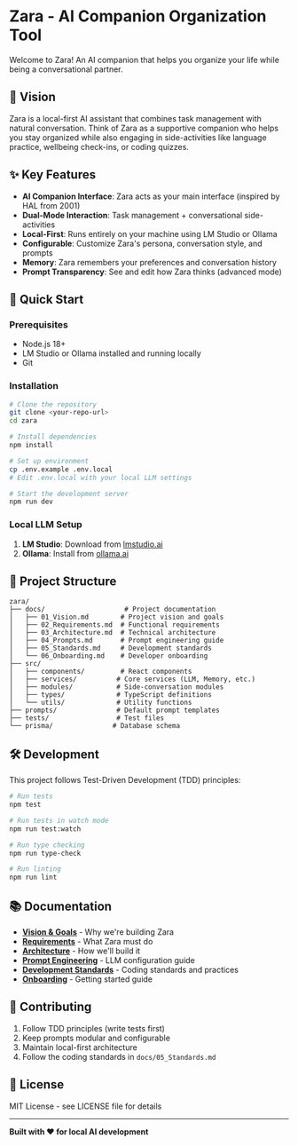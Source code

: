 # Zara - AI Companion Organization Tool

Welcome to Zara! An AI companion that helps you organize your life while being a conversational partner.

## 🎯 Vision

Zara is a local-first AI assistant that combines task management with natural conversation. Think of Zara as a supportive companion who helps you stay organized while also engaging in side-activities like language practice, wellbeing check-ins, or coding quizzes.

## ✨ Key Features

- **AI Companion Interface**: Zara acts as your main interface (inspired by HAL from 2001)
- **Dual-Mode Interaction**: Task management + conversational side-activities
- **Local-First**: Runs entirely on your machine using LM Studio or Ollama
- **Configurable**: Customize Zara's persona, conversation style, and prompts
- **Memory**: Zara remembers your preferences and conversation history
- **Prompt Transparency**: See and edit how Zara thinks (advanced mode)

## 🚀 Quick Start

### Prerequisites
- Node.js 18+ 
- LM Studio or Ollama installed and running locally
- Git

### Installation
```bash
# Clone the repository
git clone <your-repo-url>
cd zara

# Install dependencies
npm install

# Set up environment
cp .env.example .env.local
# Edit .env.local with your local LLM settings

# Start the development server
npm run dev
```

### Local LLM Setup
1. **LM Studio**: Download from [lmstudio.ai](https://lmstudio.ai)
2. **Ollama**: Install from [ollama.ai](https://ollama.ai)

## 📁 Project Structure

```
zara/
├── docs/                    # Project documentation
│   ├── 01_Vision.md        # Project vision and goals
│   ├── 02_Requirements.md  # Functional requirements
│   ├── 03_Architecture.md  # Technical architecture
│   ├── 04_Prompts.md       # Prompt engineering guide
│   ├── 05_Standards.md     # Development standards
│   └── 06_Onboarding.md    # Developer onboarding
├── src/
│   ├── components/         # React components
│   ├── services/          # Core services (LLM, Memory, etc.)
│   ├── modules/           # Side-conversation modules
│   ├── types/             # TypeScript definitions
│   └── utils/             # Utility functions
├── prompts/               # Default prompt templates
├── tests/                 # Test files
└── prisma/               # Database schema
```

## 🛠 Development

This project follows Test-Driven Development (TDD) principles:

```bash
# Run tests
npm test

# Run tests in watch mode
npm run test:watch

# Run type checking
npm run type-check

# Run linting
npm run lint
```

## 📚 Documentation

- **[Vision & Goals](docs/01_Vision.md)** - Why we're building Zara
- **[Requirements](docs/02_Requirements.md)** - What Zara must do
- **[Architecture](docs/03_Architecture.md)** - How we'll build it
- **[Prompt Engineering](docs/04_Prompts.md)** - LLM configuration guide
- **[Development Standards](docs/05_Standards.md)** - Coding standards and practices
- **[Onboarding](docs/06_Onboarding.md)** - Getting started guide

## 🤝 Contributing

1. Follow TDD principles (write tests first)
2. Keep prompts modular and configurable
3. Maintain local-first architecture
4. Follow the coding standards in `docs/05_Standards.md`

## 📄 License

MIT License - see LICENSE file for details

---

**Built with ❤️ for local AI development**
